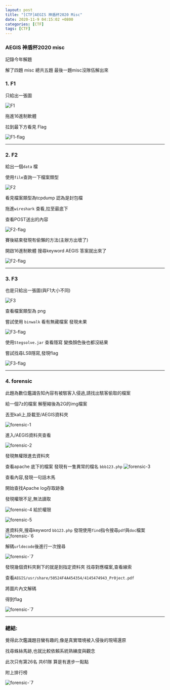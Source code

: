 ```yaml
---
layout: post
title: "[CTF]AEGIS 神盾杯2020 Misc"
date: 2020-11-9 04:15:02 +0800
categories: [CTF]
tags: [CTF]
---
```


### AEGIS 神盾杯2020 misc

記錄今年解題

解了四題 misc 總共五題 最後一題misc沒隊伍解出來

### 1. F1 
只給出一張圖

![F1](https://raw.githubusercontent.com/dyeat/dyeat.github.io/master/static/img/2020-11-09/F1.png)

拖進16進制軟體

拉到最下方看見 Flag

![F1-flag](https://raw.githubusercontent.com/dyeat/dyeat.github.io/master/static/img/2020-11-09/F1-flag.jpg)

---

### 2. F2

給出一個`data` 檔

使用`file`查詢一下檔案類型

![F2](https://raw.githubusercontent.com/dyeat/dyeat.github.io/master/static/img/2020-11-09/F2.jpg)

看見檔案類型為tcpdump 認為是封包檔

拖進`wireshark` 查看,拉至最底下

查看POST送出的內容

![F2-flag](https://raw.githubusercontent.com/dyeat/dyeat.github.io/master/static/img/2020-11-09/F2-flag.jpg)

賽後結束發現有偷懶的方法(主辦方出壞了)

開啟16進制軟體 搜尋keyword AEGIS 答案就出來了

![F2-flag](https://raw.githubusercontent.com/dyeat/dyeat.github.io/master/static/img/2020-11-09/F2-flag-2.jpg)

---

### 3. F3

也是只給出一張圖(與F1大小不同)

![F3](https://raw.githubusercontent.com/dyeat/dyeat.github.io/master/static/img/2020-11-09/F3.png)

查看檔案類型為 png

嘗試使用 `binwalk` 看有無藏檔案 發現未果

![F3-flag](https://raw.githubusercontent.com/dyeat/dyeat.github.io/master/static/img/2020-11-09/F3-1.jpg)

使用`Stegsolve.jar` 查看隱寫 變換顏色後也都沒結果

嘗試找尋LSB隱寫,發現flag

![F3-flag](https://raw.githubusercontent.com/dyeat/dyeat.github.io/master/static/img/2020-11-09/F3-flag.jpg)

---

### 4. forensic

此題為數位鑑識告知內容有被駭客入侵過,請找出駭客偷取的檔案

給一個7z的檔案 解壓縮後為2G的img檔案

丟至kali上,掛載至/AEGIS資料夾

![forensic-1](https://raw.githubusercontent.com/dyeat/dyeat.github.io/master/static/img/2020-11-09/forensic-1.jpg)

進入/AEGIS資料夾查看

![forensic-2](https://raw.githubusercontent.com/dyeat/dyeat.github.io/master/static/img/2020-11-09/forensic-2.jpg)

發現無權限進去資料夾

查看apache 底下的檔案 發現有一隻異常的檔名 `bbb123.php`
![forensic-3](https://raw.githubusercontent.com/dyeat/dyeat.github.io/master/static/img/2020-11-09/forensic-3.jpg)

查看內容,發現一句話木馬

開始查找Apache log存取跡象

發現權限不足,無法讀取

![forensic-4](https://raw.githubusercontent.com/dyeat/dyeat.github.io/master/static/img/2020-11-09/forensic-4.jpg)
給於權限

![forensic-5](https://raw.githubusercontent.com/dyeat/dyeat.github.io/master/static/img/2020-11-09/forensic-5.jpg)

進資料夾,搜尋keyword `bb123.php`
發現使用`find`指令搜尋`pdf`與`doc`檔案
![forensic-ˊ6](https://raw.githubusercontent.com/dyeat/dyeat.github.io/master/static/img/2020-11-09/forensic-6.jpg)

解碼`urldecode`後進行一次搜尋

![forensic-ˊ7](https://raw.githubusercontent.com/dyeat/dyeat.github.io/master/static/img/2020-11-09/forensic-7.jpg)

發現幾個資料夾剩下的就是到指定資料夾
找尋對應檔案,查看線索

查看`AEGIS/usr/share/50524F4A454354/4145474943_Pr0ject.pdf`

將圖片內文解碼

得到flag

![forensic-ˊ7](https://raw.githubusercontent.com/dyeat/dyeat.github.io/master/static/img/2020-11-09/forensic-flag.jpg)


---

### 總結:

覺得此次鑑識題目蠻有趣的,像是真實環境被入侵後的現場還原

找尋蛛絲馬跡,也就比較依賴系統熟練度與觀念

此次只有第26名 共61隊 算是有進步一點點

附上排行榜

![forensic-ˊ7](https://raw.githubusercontent.com/dyeat/dyeat.github.io/master/static/img/2020-11-09/total.jpg)

